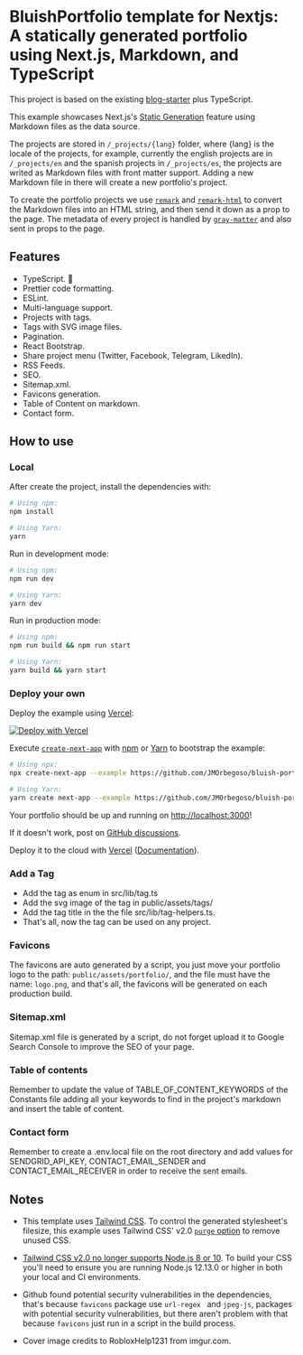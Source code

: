 # BluishPortfolio template for Nextjs: A statically generated portfolio using Next.js, Markdown, and TypeScript

This project is based on the existing [blog-starter](https://github.com/vercel/next.js/tree/canary/examples/blog-starter) plus TypeScript.

This example showcases Next.js's [Static Generation](https://nextjs.org/docs/basic-features/pages) feature using Markdown files as the data source.

The projects are stored in `/_projects/{lang}` folder, where {lang} is the locale of the projects, for example, currently the english projects are in `/_projects/en` and the spanish projects in `/_projects/es`, the projects are writed as Markdown files with front matter support. Adding a new Markdown file in there will create a new portfolio's project.

To create the portfolio projects we use [`remark`](https://github.com/remarkjs/remark) and [`remark-html`](https://github.com/remarkjs/remark-html) to convert the Markdown files into an HTML string, and then send it down as a prop to the page. The metadata of every project is handled by [`gray-matter`](https://github.com/jonschlinkert/gray-matter) and also sent in props to the page.

## Features

- TypeScript. 💙
- Prettier code formatting.
- ESLint.
- Multi-language support.
- Projects with tags.
- Tags with SVG image files.
- Pagination.
- React Bootstrap.
- Share project menu (Twitter, Facebook, Telegram, LikedIn).
- RSS Feeds.
- SEO.
- Sitemap.xml.
- Favicons generation.
- Table of Content on markdown.
- Contact form.

## How to use

### Local

After create the project, install the dependencies with:

```bash
# Using npm:
npm install

# Using Yarn:
yarn
```

Run in development mode:

```bash
# Using npm:
npm run dev

# Using Yarn:
yarn dev
```

Run in production mode:

```bash
# Using npm:
npm run build && npm run start

# Using Yarn:
yarn build && yarn start
```

### Deploy your own

Deploy the example using [Vercel](https://vercel.com?utm_source=github&utm_medium=readme&utm_campaign=next-example):

[![Deploy with Vercel](https://vercel.com/button)](https://vercel.com/new/git/external?repository-url=https://github.com/JMOrbegoso/bluish-portfolio-template&project-name=bluish-portfolio-template&repository-name=bluish-portfolio-template)

Execute [`create-next-app`](https://vercel.com/new/git/external?repository-url=https://github.com/JMOrbegoso/bluish-portfolio-template) with [npm](https://docs.npmjs.com/cli/init) or [Yarn](https://yarnpkg.com/lang/en/docs/cli/create/) to bootstrap the example:

```bash
# Using npx:
npx create-next-app --example https://github.com/JMOrbegoso/bluish-portfolio-template bluish-portfolio

# Using Yarn:
yarn create next-app --example https://github.com/JMOrbegoso/bluish-portfolio-template bluish-portfolio
```

Your portfolio should be up and running on [http://localhost:3000](http://localhost:3000)!

If it doesn't work, post on [GitHub discussions](https://github.com/vercel/next.js/discussions).

Deploy it to the cloud with [Vercel](https://vercel.com/new?utm_source=github&utm_medium=readme&utm_campaign=next-example) ([Documentation](https://nextjs.org/docs/deployment)).

### Add a Tag

- Add the tag as enum in src/lib/tag.ts
- Add the svg image of the tag in public/assets/tags/
- Add the tag title in the the file src/lib/tag-helpers.ts.
- That's all, now the tag can be used on any project.

### Favicons

The favicons are auto generated by a script, you just move your portfolio logo to the path: `public/assets/portfolio/`, and the file must have the name: `logo.png`, and that's all, the favicons will be generated on each production build.

### Sitemap.xml

Sitemap.xml file is generated by a script, do not forget upload it to Google Search Console to improve the SEO of your page.

### Table of contents

Remember to update the value of TABLE_OF_CONTENT_KEYWORDS of the Constants file adding all your keywords to find in the project's markdown and insert the table of content.

### Contact form

Remember to create a .env.local file on the root directory and add values for SENDGRID_API_KEY, CONTACT_EMAIL_SENDER and CONTACT_EMAIL_RECEIVER in order to receive the sent emails.

## Notes

- This template uses [Tailwind CSS](https://tailwindcss.com). To control the generated stylesheet's filesize, this example uses Tailwind CSS' v2.0 [`purge` option](https://tailwindcss.com/docs/controlling-file-size/#removing-unused-css) to remove unused CSS.

- [Tailwind CSS v2.0 no longer supports Node.js 8 or 10](https://tailwindcss.com/docs/upgrading-to-v2#upgrade-to-node-js-12-13-or-higher). To build your CSS you'll need to ensure you are running Node.js 12.13.0 or higher in both your local and CI environments.

- Github found potential security vulnerabilities in the dependencies, that's because `favicons` package use `url-regex ` and `jpeg-js`, packages with potential security vulnerabilities, but there aren't problem with that because `favicons` just run in a script in the build process.

- Cover image credits to RobloxHelp1231 from imgur.com.
